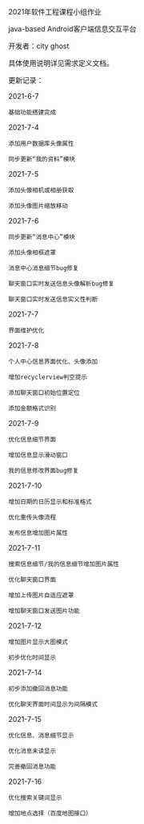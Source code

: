 2021年软件工程课程小组作业

java-based Android客户端信息交互平台

  开发者：city ghost
  
  具体使用说明详见需求定义文档。
  
  更新记录：
  
  2021-6-7
  
    基础功能搭建完成
    
  2021-7-4
  
    添加用户数据库头像属性 
    
    同步更新“我的资料”模块
    
  2021-7-5
  
    添加头像相机或相册获取
  
    添加头像图片缩放移动
    
  2021-7-6
  
    同步更新“消息中心”模块 
    
    添加头像相框遮罩 
    
    消息中心消息细节bug修复
    
    聊天窗口实时发送信息头像解析bug修复
    
    聊天窗口实时发送信息实义性判断
    
  2021-7-7
  
    界面维护优化
    
  2021-7-8
  
    个人中心信息界面优化、头像添加
    
    增加recyclerview判空提示

    添加聊天窗口初始位置定位
    
    添加金额格式识别
    
  2021-7-9
  
    优化信息细节界面
    
    增加信息显示滑动窗口
    
    我的信息修改界面bug修复
    
  2021-7-10
  
    增加日期的日历显示和标准格式
    
    优化重传头像流程
    
    发布信息增加图片属性
    
  2021-7-11
  
    搜索信息细节/我的信息细节增加图片属性 
    
    优化聊天窗口界面

    增加上传图片自适应遮罩

    增加聊天窗口发送图片功能
    
  2021-7-12
  
    增加图片显示大图模式
    
    初步优化时间显示
    
  2021-7-14
  
    初步添加撤回消息功能
    
    优化聊天界面时间显示为间隔模式

  2021-7-15
  
    优化信息、消息细节显示
    
    优化消息未读显示
    
    完善撤回消息功能
    
   2021-7-16
   
    优化搜索关键词显示
    
    增加地点选择（百度地图接口）
